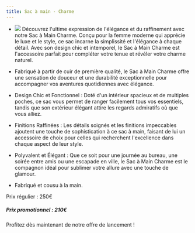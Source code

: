 ```yaml
---
title: Sac à main - Charme
---
```


* ![](/charme.png)
  Découvrez l'ultime expression de l'élégance et du raffinement avec notre Sac à Main Charme. Conçu pour la femme moderne qui apprécie le luxe et le style, ce sac incarne la simplissité et l'élégance à chaque détail. Avec son design chic et intemporel, le Sac à Main Charme est l'accessoire parfait pour compléter votre tenue et révéler votre charme naturel.
   
* Fabriqué à partir de cuir de première qualité, le Sac à Main Charme offre une sensation de douceur et une durabilité exceptionnelle pour accompagner vos aventures quotidiennes avec élégance.
* Design Chic et Fonctionnel : Doté d'un intérieur spacieux et de multiples poches, ce sac vous permet de ranger facilement tous vos essentiels, tandis que son extérieur élégant attire les regards admiratifs où que vous alliez.
* Finitions Raffinées : Les détails soignés et les finitions impeccables ajoutent une touche de sophistication à ce sac à main, faisant de lui un accessoire de choix pour celles qui recherchent l'excellence dans chaque aspect de leur style.
* Polyvalent et Élégant : Que ce soit pour une journée au bureau, une soirée entre amis ou une escapade en ville, le Sac à Main Charme est le compagnon idéal pour sublimer votre allure avec une touche de glamour.
* Fabriqué et cousu à la main.


Prix régulier : 250€

##### &#xA;Prix promotionnel : 210€


Profitez dès maintenant de notre offre de lancement !
